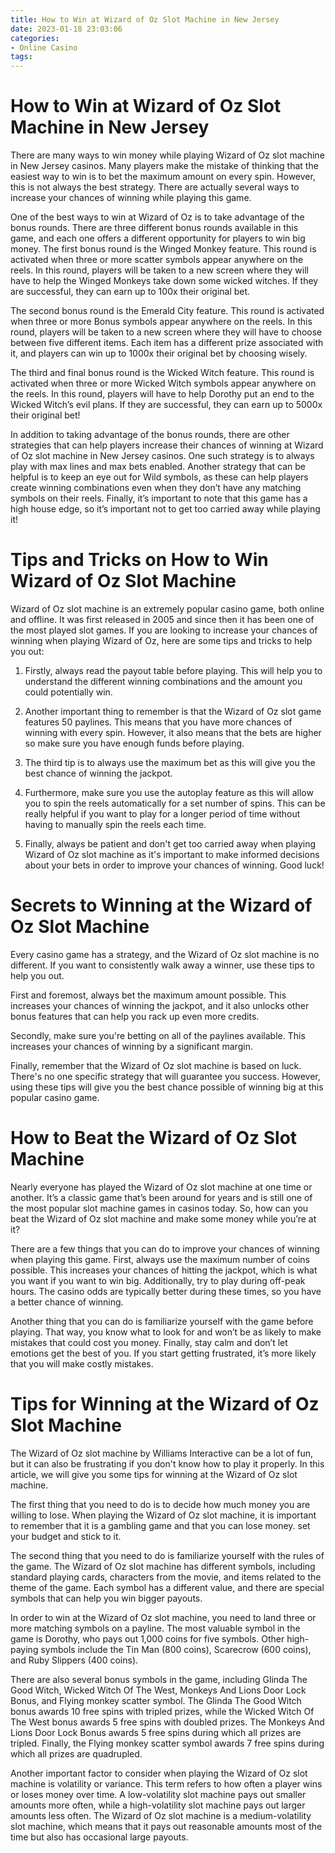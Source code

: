 ```yaml
---
title: How to Win at Wizard of Oz Slot Machine in New Jersey
date: 2023-01-18 23:03:06
categories:
- Online Casino
tags:
---
```



#  How to Win at Wizard of Oz Slot Machine in New Jersey

There are many ways to win money while playing Wizard of Oz slot machine in New Jersey casinos. Many players make the mistake of thinking that the easiest way to win is to bet the maximum amount on every spin. However, this is not always the best strategy. There are actually several ways to increase your chances of winning while playing this game.

One of the best ways to win at Wizard of Oz is to take advantage of the bonus rounds. There are three different bonus rounds available in this game, and each one offers a different opportunity for players to win big money. The first bonus round is the Winged Monkey feature. This round is activated when three or more scatter symbols appear anywhere on the reels. In this round, players will be taken to a new screen where they will have to help the Winged Monkeys take down some wicked witches. If they are successful, they can earn up to 100x their original bet.

The second bonus round is the Emerald City feature. This round is activated when three or more Bonus symbols appear anywhere on the reels. In this round, players will be taken to a new screen where they will have to choose between five different items. Each item has a different prize associated with it, and players can win up to 1000x their original bet by choosing wisely.

The third and final bonus round is the Wicked Witch feature. This round is activated when three or more Wicked Witch symbols appear anywhere on the reels. In this round, players will have to help Dorothy put an end to the Wicked Witch’s evil plans. If they are successful, they can earn up to 5000x their original bet!

In addition to taking advantage of the bonus rounds, there are other strategies that can help players increase their chances of winning at Wizard of Oz slot machine in New Jersey casinos. One such strategy is to always play with max lines and max bets enabled. Another strategy that can be helpful is to keep an eye out for Wild symbols, as these can help players create winning combinations even when they don’t have any matching symbols on their reels. Finally, it’s important to note that this game has a high house edge, so it’s important not to get too carried away while playing it!

#  Tips and Tricks on How to Win Wizard of Oz Slot Machine

Wizard of Oz slot machine is an extremely popular casino game, both online and offline. It was first released in 2005 and since then it has been one of the most played slot games. If you are looking to increase your chances of winning when playing Wizard of Oz, here are some tips and tricks to help you out:

1. Firstly, always read the payout table before playing. This will help you to understand the different winning combinations and the amount you could potentially win.

2. Another important thing to remember is that the Wizard of Oz slot game features 50 paylines. This means that you have more chances of winning with every spin. However, it also means that the bets are higher so make sure you have enough funds before playing.

3. The third tip is to always use the maximum bet as this will give you the best chance of winning the jackpot.

4. Furthermore, make sure you use the autoplay feature as this will allow you to spin the reels automatically for a set number of spins. This can be really helpful if you want to play for a longer period of time without having to manually spin the reels each time.

5. Finally, always be patient and don't get too carried away when playing Wizard of Oz slot machine as it's important to make informed decisions about your bets in order to improve your chances of winning. Good luck!

#  Secrets to Winning at the Wizard of Oz Slot Machine 
Every casino game has a strategy, and the Wizard of Oz slot machine is no different. If you want to consistently walk away a winner, use these tips to help you out.

First and foremost, always bet the maximum amount possible. This increases your chances of winning the jackpot, and it also unlocks other bonus features that can help you rack up even more credits.

Secondly, make sure you're betting on all of the paylines available. This increases your chances of winning by a significant margin.

Finally, remember that the Wizard of Oz slot machine is based on luck. There's no one specific strategy that will guarantee you success. However, using these tips will give you the best chance possible of winning big at this popular casino game.

#  How to Beat the Wizard of Oz Slot Machine 

Nearly everyone has played the Wizard of Oz slot machine at one time or another. It’s a classic game that’s been around for years and is still one of the most popular slot machine games in casinos today. So, how can you beat the Wizard of Oz slot machine and make some money while you’re at it?

There are a few things that you can do to improve your chances of winning when playing this game. First, always use the maximum number of coins possible. This increases your chances of hitting the jackpot, which is what you want if you want to win big. Additionally, try to play during off-peak hours. The casino odds are typically better during these times, so you have a better chance of winning.

Another thing that you can do is familiarize yourself with the game before playing. That way, you know what to look for and won’t be as likely to make mistakes that could cost you money. Finally, stay calm and don’t let emotions get the best of you. If you start getting frustrated, it’s more likely that you will make costly mistakes.

#  Tips for Winning at the Wizard of Oz Slot Machine

The Wizard of Oz slot machine by Williams Interactive can be a lot of fun, but it can also be frustrating if you don't know how to play it properly. In this article, we will give you some tips for winning at the Wizard of Oz slot machine.

The first thing that you need to do is to decide how much money you are willing to lose. When playing the Wizard of Oz slot machine, it is important to remember that it is a gambling game and that you can lose money. set your budget and stick to it.

The second thing that you need to do is familiarize yourself with the rules of the game. The Wizard of Oz slot machine has different symbols, including standard playing cards, characters from the movie, and items related to the theme of the game. Each symbol has a different value, and there are special symbols that can help you win bigger payouts.

In order to win at the Wizard of Oz slot machine, you need to land three or more matching symbols on a payline. The most valuable symbol in the game is Dorothy, who pays out 1,000 coins for five symbols. Other high-paying symbols include the Tin Man (800 coins), Scarecrow (600 coins), and Ruby Slippers (400 coins).

There are also several bonus symbols in the game, including Glinda The Good Witch, Wicked Witch Of The West, Monkeys And Lions Door Lock Bonus, and Flying monkey scatter symbol. The Glinda The Good Witch bonus awards 10 free spins with tripled prizes, while the Wicked Witch Of The West bonus awards 5 free spins with doubled prizes. The Monkeys And Lions Door Lock Bonus awards 5 free spins during which all prizes are tripled. Finally, the Flying monkey scatter symbol awards 7 free spins during which all prizes are quadrupled.

Another important factor to consider when playing the Wizard of Oz slot machine is volatility or variance. This term refers to how often a player wins or loses money over time. A low-volatility slot machine pays out smaller amounts more often, while a high-volatility slot machine pays out larger amounts less often. The Wizard of Oz slot machine is a medium-volatility slot machine, which means that it pays out reasonable amounts most of the time but also has occasional large payouts.